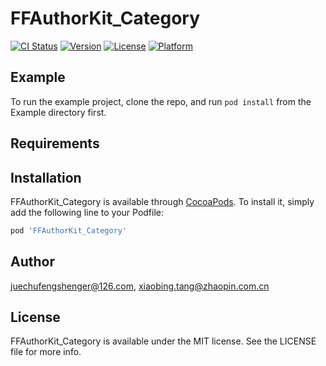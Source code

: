 # FFAuthorKit_Category

[![CI Status](https://img.shields.io/travis/juechufengshenger@126.com/FFAuthorKit_Category.svg?style=flat)](https://travis-ci.org/juechufengshenger@126.com/FFAuthorKit_Category)
[![Version](https://img.shields.io/cocoapods/v/FFAuthorKit_Category.svg?style=flat)](https://cocoapods.org/pods/FFAuthorKit_Category)
[![License](https://img.shields.io/cocoapods/l/FFAuthorKit_Category.svg?style=flat)](https://cocoapods.org/pods/FFAuthorKit_Category)
[![Platform](https://img.shields.io/cocoapods/p/FFAuthorKit_Category.svg?style=flat)](https://cocoapods.org/pods/FFAuthorKit_Category)

## Example

To run the example project, clone the repo, and run `pod install` from the Example directory first.

## Requirements

## Installation

FFAuthorKit_Category is available through [CocoaPods](https://cocoapods.org). To install
it, simply add the following line to your Podfile:

```ruby
pod 'FFAuthorKit_Category'
```

## Author

juechufengshenger@126.com, xiaobing.tang@zhaopin.com.cn

## License

FFAuthorKit_Category is available under the MIT license. See the LICENSE file for more info.
